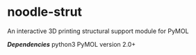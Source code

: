 # noodle-strut
An interactive 3D printing structural support module for PyMOL

___Dependencies___ 
python3
PyMOL version 2.0+

